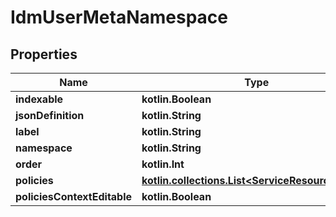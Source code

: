
# IdmUserMetaNamespace

## Properties
| Name | Type | Description | Notes |
| ------------ | ------------- | ------------- | ------------- |
| **indexable** | **kotlin.Boolean** |  |  [optional] |
| **jsonDefinition** | **kotlin.String** |  |  [optional] |
| **label** | **kotlin.String** |  |  [optional] |
| **namespace** | **kotlin.String** |  |  [optional] |
| **order** | **kotlin.Int** |  |  [optional] |
| **policies** | [**kotlin.collections.List&lt;ServiceResourcePolicy&gt;**](ServiceResourcePolicy.md) |  |  [optional] |
| **policiesContextEditable** | **kotlin.Boolean** |  |  [optional] |



